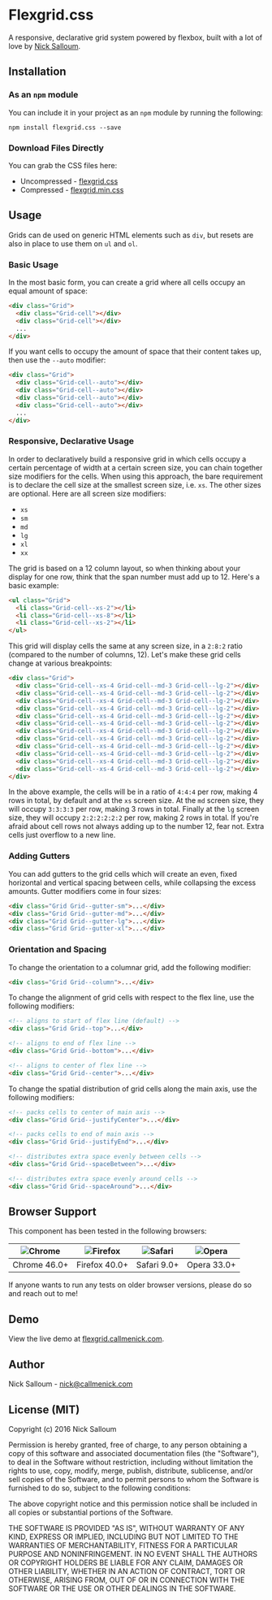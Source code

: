 # Flexgrid.css

A responsive, declarative grid system powered by flexbox, built with a lot of love by [Nick Salloum](http://callmenick.com).

## Installation

### As an `npm` module

You can include it in your project as an `npm` module by running the following:

```
npm install flexgrid.css --save
```

### Download Files Directly

You can grab the CSS files here:

* Uncompressed - [flexgrid.css](https://raw.githubusercontent.com/callmenick/flexgrid/gh-pages/css/flexgrid.css)
* Compressed - [flexgrid.min.css](https://raw.githubusercontent.com/callmenick/flexgrid/gh-pages/css/flexgrid.min.css)

## Usage

Grids can de used on generic HTML elements such as `div`, but resets are also in place to use them on `ul` and `ol`.

### Basic Usage

In the most basic form, you can create a grid where all cells occupy an equal amount of space:

```html
<div class="Grid">
  <div class="Grid-cell"></div>
  <div class="Grid-cell"></div>
  ...
</div>
```

If you want cells to occupy the amount of space that their content takes up, then use the `--auto` modifier:

```html
<div class="Grid">
  <div class="Grid-cell--auto"></div>
  <div class="Grid-cell--auto"></div>
  <div class="Grid-cell--auto"></div>
  <div class="Grid-cell--auto"></div>
  ...
</div>
```

### Responsive, Declarative Usage

In order to declaratively build a responsive grid in which cells occupy a certain percentage of width at a certain screen size, you can chain together size modifiers for the cells. When using this approach, the bare requirement is to declare the cell size at the smallest screen size, i.e. `xs`. The other sizes are optional. Here are all screen size modifiers:

* `xs`
* `sm`
* `md`
* `lg`
* `xl`
* `xx`

The grid is based on a 12 column layout, so when thinking about your display for one row, think that the span number must add up to 12. Here's a basic example:

```html
<ul class="Grid">
  <li class="Grid-cell--xs-2"></li>
  <li class="Grid-cell--xs-8"></li>
  <li class="Grid-cell--xs-2"></li>
</ul>
```

This grid will display cells the same at any screen size, in a `2:8:2` ratio (compared to the number of columns, 12). Let's make these grid cells change at various breakpoints:

```html
<div class="Grid">
  <div class="Grid-cell--xs-4 Grid-cell--md-3 Grid-cell--lg-2"></div>
  <div class="Grid-cell--xs-4 Grid-cell--md-3 Grid-cell--lg-2"></div>
  <div class="Grid-cell--xs-4 Grid-cell--md-3 Grid-cell--lg-2"></div>
  <div class="Grid-cell--xs-4 Grid-cell--md-3 Grid-cell--lg-2"></div>
  <div class="Grid-cell--xs-4 Grid-cell--md-3 Grid-cell--lg-2"></div>
  <div class="Grid-cell--xs-4 Grid-cell--md-3 Grid-cell--lg-2"></div>
  <div class="Grid-cell--xs-4 Grid-cell--md-3 Grid-cell--lg-2"></div>
  <div class="Grid-cell--xs-4 Grid-cell--md-3 Grid-cell--lg-2"></div>
  <div class="Grid-cell--xs-4 Grid-cell--md-3 Grid-cell--lg-2"></div>
  <div class="Grid-cell--xs-4 Grid-cell--md-3 Grid-cell--lg-2"></div>
  <div class="Grid-cell--xs-4 Grid-cell--md-3 Grid-cell--lg-2"></div>
  <div class="Grid-cell--xs-4 Grid-cell--md-3 Grid-cell--lg-2"></div>
</div>
```

In the above example, the cells will be in a ratio of `4:4:4` per row, making 4 rows in total, by default and at the `xs` screen size. At the `md` screen size, they will occupy `3:3:3:3` per row, making 3 rows in total. Finally at the `lg` screen size, they will occupy `2:2:2:2:2:2` per row, making 2 rows in total. If you're afraid about cell rows not always adding up to the number 12, fear not. Extra cells just overflow to a new line.

### Adding Gutters

You can add gutters to the grid cells which will create an even, fixed horizontal and vertical spacing between cells, while collapsing the excess amounts. Gutter modifiers come in four sizes:

```html
<div class="Grid Grid--gutter-sm">...</div>
<div class="Grid Grid--gutter-md">...</div>
<div class="Grid Grid--gutter-lg">...</div>
<div class="Grid Grid--gutter-xl">...</div>
```

### Orientation and Spacing

To change the orientation to a columnar grid, add the following modifier:

```html
<div class="Grid Grid--column">...</div>
```

To change the alignment of grid cells with respect to the flex line, use the following modifiers:

```html
<!-- aligns to start of flex line (default) -->
<div class="Grid Grid--top">...</div>

<!-- aligns to end of flex line -->
<div class="Grid Grid--bottom">...</div>

<!-- aligns to center of flex line -->
<div class="Grid Grid--center">...</div>
```

To change the spatial distribution of grid cells along the main axis, use the following modifiers:

```html
<!-- packs cells to center of main axis -->
<div class="Grid Grid--justifyCenter">...</div>

<!-- packs cells to end of main axis -->
<div class="Grid Grid--justifyEnd">...</div>

<!-- distributes extra space evenly between cells -->
<div class="Grid Grid--spaceBetween">...</div>

<!-- distributes extra space evenly around cells -->
<div class="Grid Grid--spaceAround">...</div>
```

## Browser Support

This component has been tested in the following browsers:

| ![Chrome](https://raw.githubusercontent.com/alrra/browser-logos/master/chrome/chrome_48x48.png) | ![Firefox](https://raw.githubusercontent.com/callmenick/browser-logos/master/firefox/firefox_48x48.png) | ![Safari](https://raw.githubusercontent.com/callmenick/browser-logos/master/safari/safari_48x48.png) | ![Opera](https://raw.githubusercontent.com/callmenick/browser-logos/master/opera/opera_48x48.png) |
|:-:|:-:|:-:|:-:|
| Chrome 46.0+ | Firefox 40.0+ | Safari 9.0+ | Opera 33.0+ |

If anyone wants to run any tests on older browser versions, please do so and reach out to me!

## Demo

View the live demo at [flexgrid.callmenick.com](http://flexgrid.callmenick.com).

## Author

Nick Salloum - nick@callmenick.com

## License (MIT)

Copyright (c) 2016 Nick Salloum

Permission is hereby granted, free of charge, to any person obtaining a copy of this software and associated documentation files (the "Software"), to deal in the Software without restriction, including without limitation the rights to use, copy, modify, merge, publish, distribute, sublicense, and/or sell copies of the Software, and to permit persons to whom the Software is furnished to do so, subject to the following conditions:

The above copyright notice and this permission notice shall be included in all copies or substantial portions of the Software.

THE SOFTWARE IS PROVIDED "AS IS", WITHOUT WARRANTY OF ANY KIND, EXPRESS OR IMPLIED, INCLUDING BUT NOT LIMITED TO THE WARRANTIES OF MERCHANTABILITY, FITNESS FOR A PARTICULAR PURPOSE AND NONINFRINGEMENT. IN NO EVENT SHALL THE AUTHORS OR COPYRIGHT HOLDERS BE LIABLE FOR ANY CLAIM, DAMAGES OR OTHER LIABILITY, WHETHER IN AN ACTION OF CONTRACT, TORT OR OTHERWISE, ARISING FROM, OUT OF OR IN CONNECTION WITH THE SOFTWARE OR THE USE OR OTHER DEALINGS IN THE SOFTWARE.
